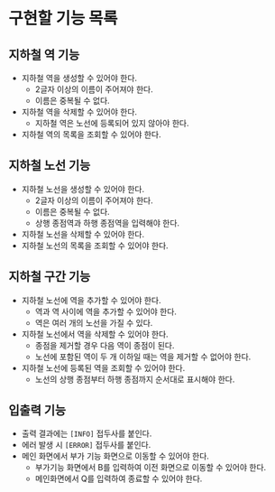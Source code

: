 # 구현할 기능 목록

## 지하철 역 기능
* 지하철 역을 생성할 수 있어야 한다.
  - 2글자 이상의 이름이 주어져야 한다.
  - 이름은 중복될 수 없다.
* 지하철 역을 삭제할 수 있어야 한다.
  - 지하철 역은 노선에 등록되어 있지 않아야 한다.
* 지하철 역의 목록을 조회할 수 있어야 한다.

## 지하철 노선 기능
* 지하철 노선을 생성할 수 있어야 한다.
  - 2글자 이상의 이름이 주어져야 한다.
  - 이름은 중복될 수 없다.
  - 상행 종점역과 하행 종점역을 입력해야 한다.
* 지하철 노선을 삭제할 수 있어야 한다.
* 지하철 노선의 목록을 조회할 수 있어야 한다.

## 지하철 구간 기능
* 지하철 노선에 역을 추가할 수 있어야 한다.
  - 역과 역 사이에 역을 추가할 수 있어야 한다.
  - 역은 여러 개의 노선을 가질 수 있다.
* 지하철 노선에서 역을 삭제할 수 있어야 한다.
  - 종점을 제거할 경우 다음 역이 종점이 된다.
  - 노선에 포함된 역이 두 개 이하일 때는 역을 제거할 수 없어야 한다.
* 지하철 노선에 등록된 역을 조회할 수 있어야 한다.
  - 노선의 상행 종점부터 하행 종점까지 순서대로 표시해야 한다.

## 입출력 기능
* 출력 결과에는 `[INFO]` 접두사를 붙인다.
* 에러 발생 시 `[ERROR]` 접두사를 붙인다.
* 메인 화면에서 부가 기능 화면으로 이동할 수 있어야 한다.
  - 부가기능 화면에서 B를 입력하여 이전 화면으로 이동할 수 있어야 한다.
  - 메인화면에서 Q를 입력하여 종료할 수 있어야 한다.


